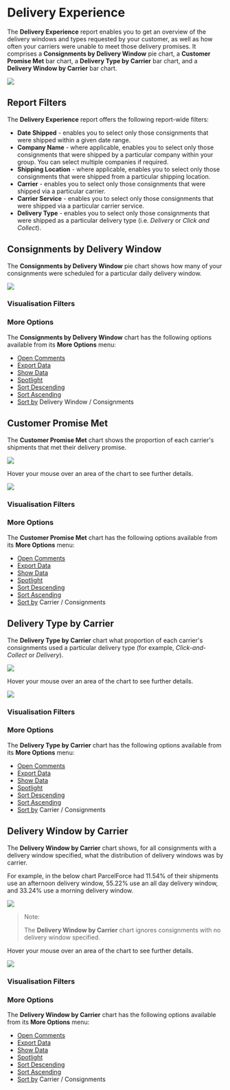# Delivery Experience

The **Delivery Experience** report enables you to get an overview of the delivery windows and types requested by your customer, as well as how often your carriers were unable to meet those delivery promises. It comprises a **Consignments by Delivery Window** pie chart, a **Customer Promise Met** bar chart, a **Delivery Type by Carrier** bar chart, and a **Delivery Window by Carrier** bar chart.

<a href="../images/reports/experience.png" target="_blank">
    <img src="../images/reports/experience.png"/>
</a>

## Report Filters

The **Delivery Experience** report offers the following report-wide filters:

* **Date Shipped** - enables you to select only those consignments that were shipped within a given date range.
* **Company Name** - where applicable, enables you to select only those consignments that were shipped by a particular company within your group. You can select multiple companies if required.
* **Shipping Location** - where applicable, enables you to select only those consignments that were shipped from a particular shipping location.
* **Carrier** - enables you to select only those consignments that were shipped via a particular carrier.
* **Carrier Service** - enables you to select only those consignments that were shipped via a particular carrier service.
* **Delivery Type** - enables you to select only those consignments that were shipped as a particular delivery type (i.e. *Delivery* or *Click and Collect*).

## Consignments by Delivery Window

The **Consignments by Delivery Window** pie chart shows how many of your consignments were scheduled for a particular daily delivery window.

<a href="../images/reports/experience-delivery-window.png" target="_blank">
    <img src="../images/reports/experience-delivery-window.png"/>
</a>

### Visualisation Filters

### More Options

The **Consignments by Delivery Window** chart has the following options available from its **More Options** menu:

* [Open Comments](/reports/reports.html#open-comments)
* [Export Data](/reports/reports.html#export-data)
* [Show Data](/reports/reports.html#show-data)
* [Spotlight](/reports/reports.html#spotlight)
* [Sort Descending](/reports/reports.html#sort-descending--ascending--sort-by)
* [Sort Ascending](/reports/reports.html#sort-descending--ascending--sort-by)
* [Sort by](/reports/reports.html#sort-descending--ascending--sort-by) Delivery Window / Consignments

## Customer Promise Met

The **Customer Promise Met** chart shows the proportion of each carrier's shipments that met their delivery promise.

<a href="../images/reports/experience-promise.png" target="_blank">
    <img src="../images/reports/experience-promise.png"/>
</a>

Hover your mouse over an area of the chart to see further details.

<a href="../images/reports/experience-promise-highlight.png" target="_blank">
    <img src="../images/reports/experience-promise-highlight.png"/>
</a>

### Visualisation Filters

### More Options

The **Customer Promise Met** chart has the following options available from its **More Options** menu:

* [Open Comments](/reports/reports.html#open-comments)
* [Export Data](/reports/reports.html#export-data)
* [Show Data](/reports/reports.html#show-data)
* [Spotlight](/reports/reports.html#spotlight)
* [Sort Descending](/reports/reports.html#sort-descending--ascending--sort-by)
* [Sort Ascending](/reports/reports.html#sort-descending--ascending--sort-by)
* [Sort by](/reports/reports.html#sort-descending--ascending--sort-by) Carrier / Consignments

## Delivery Type by Carrier

The **Delivery Type by Carrier** chart what proportion of each carrier's consignments used a particular delivery type (for example, *Click-and-Collect* or *Delivery*).

<a href="../images/reports/experience-type-by-carrier.png" target="_blank">
    <img src="../images/reports/experience-type-by-carrier.png"/>
</a>

Hover your mouse over an area of the chart to see further details.

<a href="../images/reports/experience-type-by-carrier-highlight.png" target="_blank">
    <img src="../images/reports/experience-type-by-carrier-highlight.png"/>
</a>

### Visualisation Filters

### More Options

The **Delivery Type by Carrier** chart has the following options available from its **More Options** menu:

* [Open Comments](/reports/reports.html#open-comments)
* [Export Data](/reports/reports.html#export-data)
* [Show Data](/reports/reports.html#show-data)
* [Spotlight](/reports/reports.html#spotlight)
* [Sort Descending](/reports/reports.html#sort-descending--ascending--sort-by)
* [Sort Ascending](/reports/reports.html#sort-descending--ascending--sort-by)
* [Sort by](/reports/reports.html#sort-descending--ascending--sort-by) Carrier / Consignments

## Delivery Window by Carrier

The **Delivery Window by Carrier** chart shows, for all consignments with a delivery window specified, what the distribution of delivery windows was by carrier. 

For example, in the below chart ParcelForce had 11.54% of their shipments use an afternoon delivery window, 55.22% use an all day delivery window, and 33.24% use a morning delivery window.

<a href="../images/reports/experience-window.png" target="_blank">
    <img src="../images/reports/experience-window.png"/>
</a>

> <span class="note-header">Note:</span>
>
> The **Delivery Window by Carrier** chart ignores consignments with no delivery window specified.

Hover your mouse over an area of the chart to see further details.

<a href="../images/reports/experience-window-highlight.png" target="_blank">
    <img src="../images/reports/experience-window-highlight.png"/>
</a>

### Visualisation Filters

### More Options

The **Delivery Window by Carrier** chart has the following options available from its **More Options** menu:

* [Open Comments](/reports/reports.html#open-comments)
* [Export Data](/reports/reports.html#export-data)
* [Show Data](/reports/reports.html#show-data)
* [Spotlight](/reports/reports.html#spotlight)
* [Sort Descending](/reports/reports.html#sort-descending--ascending--sort-by)
* [Sort Ascending](/reports/reports.html#sort-descending--ascending--sort-by)
* [Sort by](/reports/reports.html#sort-descending--ascending--sort-by) Carrier / Consignments